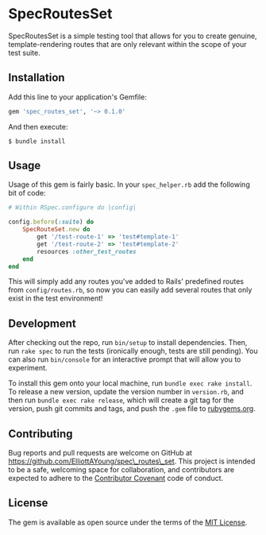 # SpecRoutesSet

SpecRoutesSet is a simple testing tool that allows for you to create genuine, template-rendering routes that are only relevant within the scope of your test suite.

## Installation

Add this line to your application's Gemfile:

```ruby
gem 'spec_routes_set', '~> 0.1.0'
```

And then execute:

    $ bundle install


## Usage

Usage of this gem is fairly basic. In your `spec_helper.rb` add the following bit of code:

```ruby
# Within RSpec.configure do |config|

config.before(:suite) do
	SpecRouteSet.new do
		get '/test-route-1' => 'test#template-1'
		get '/test-route-2' => 'test#template-2'
		resources :other_test_routes
	end
end
```

This will simply add any routes you've added to Rails' predefined routes from `config/routes.rb`, so now you can easily add several routes that only exist in the test environment! 

## Development

After checking out the repo, run `bin/setup` to install dependencies. Then, run `rake spec` to run the tests (ironically enough, tests are still pending). You can also run `bin/console` for an interactive prompt that will allow you to experiment.

To install this gem onto your local machine, run `bundle exec rake install`. To release a new version, update the version number in `version.rb`, and then run `bundle exec rake release`, which will create a git tag for the version, push git commits and tags, and push the `.gem` file to [rubygems.org](https://rubygems.org).

## Contributing

Bug reports and pull requests are welcome on GitHub at https://github.com/ElliottAYoung/spec\_routes\_set. This project is intended to be a safe, welcoming space for collaboration, and contributors are expected to adhere to the [Contributor Covenant](http://contributor-covenant.org) code of conduct.


## License

The gem is available as open source under the terms of the [MIT License](http://opensource.org/licenses/MIT).

